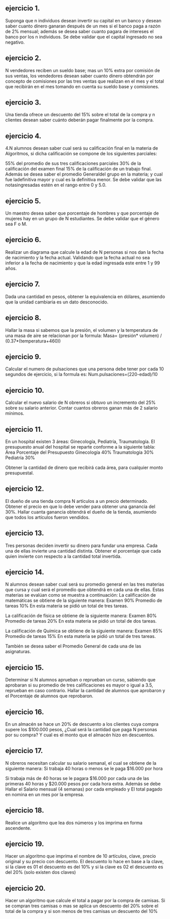 ## ejercicio 1.
Suponga que n individuos desean invertir su capital en un banco y desean saber cuanto dinero ganaran después de un mes  si el banco paga a razón de 2% mensual; además se desea saber cuanto pagara de intereses el banco por los n individuos. Se debe validar que el capital ingresado no sea negativo.

## ejercicio 2.
N vendedores reciben un sueldo base; mas un 10% extra por comisión de sus ventas, los vendedores desean saber cuanto dinero obtendrán por concepto de comisiones por las tres ventas que realizan en el mes y el total que recibirán en el mes tomando en cuenta su sueldo base y comisiones.

## ejercicio 3.
Una tienda ofrece un descuento del 15% sobre el total de la compra y n clientes desean saber cuánto deberán pagar finalmente por la compra.

## ejercicio 4.
4.N alumnos desean saber cual será su calificación final en la materia de Algoritmos, si dicha calificación se compone de los siguientes parciales: 

55% del promedio de sus tres calificaciones parciales
30% de la calificación del examen final
15% de la calificación de un trabajo final.
Además  se desea saber el promedio Generaldel grupo en la materia; y cual fue ladefinitiva mayor y cual es la definitiva menor. Se debe validar que las notasingresadas estén en el rango entre 0 y 5.0.

## ejercicio 5.
Un maestro desea saber que porcentaje de hombres y que porcentaje de mujeres hay en un grupo de N estudiantes. Se debe validar que el género sea F o M.

## ejercicio 6.
Realizar un diagrama que calcule la edad de N personas si nos dan la fecha de nacimiento y la fecha actual. Validando que la fecha actual no sea inferior a la fecha de nacimiento y que la edad ingresada este entre 1 y 99 años.

## ejercicio 7.
Dada una cantidad en pesos, obtener la equivalencia en dólares, asumiendo que la unidad cambiaria es un dato desconocido.

## ejercicio 8.
Hallar la masa si sabemos que la presión, el volumen y la temperatura de una masa de aire se relacionan por la formula:
Masa= (presión* volumen) / (0.37*(temperatura+460))

## ejercicio 9.
Calcular el numero de pulsaciones que una persona debe tener por cada 10 segundos de ejercicio, si la formula es:
Num.pulsaciones=(220-edad)/10

## ejercicio 10.
Calcular el nuevo salario de N obreros si obtuvo un incremento del 25% sobre su salario anterior. Contar cuantos obreros ganan más de 2 salario mínimos. 

## ejercicio 11.
En un hospital existen 3 áreas: Ginecología, Pediatría, Traumatología. El presupuesto anual del hospital se reparte conforme a la siguiente tabla:
Área 			Porcentaje del Presupuesto
Ginecología 			40%
Traumatología			30%
Pediatría			30%

Obtener la cantidad de dinero que recibirá cada área, para cualquier monto presupuestal.

## ejercicio 12.
El dueño de una tienda compra N artículos a un precio determinado. Obtener el precio en que lo debe vender para obtener una ganancia del 30%. Hallar cuanta ganancia obtendrá el dueño de la tienda, asumiendo que todos los artículos fueron vendidos.

## ejercicio 13.
Tres personas deciden invertir su dinero para fundar una empresa. Cada una de ellas invierte una cantidad distinta. Obtener el porcentaje que cada quien invierte con respecto a la cantidad total invertida.

## ejercicio 14.
N alumnos desean saber cual será su promedio general en las tres materias que cursa y cual será el promedio que obtendrá en cada una de ellas. Estas materias se evalúan como se muestra a continuación: 
La calificación de matemáticas se obtiene de la siguiente manera:
Examen 90%
Promedio de tareas 10%
En esta materia se pidió un total de tres tareas.

La calificación de física se obtiene de la siguiente manera:
Examen 80%
Promedio de tareas 20%
En esta materia se pidió un total de dos tareas.

La calificación de Química se obtiene de la siguiente manera:
Examen 85%
Promedio de tareas 15%
En esta materia se pidió un total de tres tareas.

También se desea saber el Promedio General de cada una de las asignaturas.

## ejercicio 15.
Determinar si N alumnos aprueban o reprueban un curso, sabiendo que aprobaran si su promedio de tres calificaciones es mayor o igual a 3.5, reprueban en caso contrario. Hallar la cantidad de alumnos que aprobaron y el Porcentaje de alumnos que reprobaron.

## ejercicio 16.
En un almacén se hace un 20% de descuento a los clientes cuya compra supere los $100.000 pesos, ¿Cual será la cantidad que paga N personas por su compra? Y cual es el monto que el almacén hizo en descuentos. 

## ejercicio 17.
N obreros necesitan calcular su salario semanal, el cual se obtiene de la siguiente manera: 
Si trabaja 40 horas o menos se le paga $16.000 por hora

Si trabaja más de 40 horas se le pagara $16.000 por cada una de las primeras 40 horas y $20.000 pesos por cada hora extra. Además se debe Hallar el Salario mensual (4 semanas) por cada empleado y El total pagado en nomina en un mes por la empresa.

## ejercicio 18.
Realice un algoritmo que lea dos números y los imprima en forma ascendente.

## ejercicio 19.
Hacer un algoritmo que imprima el nombre de 10 artículos, clave, precio original y su precio con descuento. El descuento lo hace en base a la clave, si la clave es 01 el descuento es del 10% y si la clave es 02 el descuento es del 20% (solo existen dos claves)

## ejercicio 20.
Hacer un algoritmo que calcule el total a pagar por la compra de camisas. Si se compran tres camisas o mas se aplica un descuento del 20% sobre el total de la compra y si son menos de tres camisas un descuento del 10%